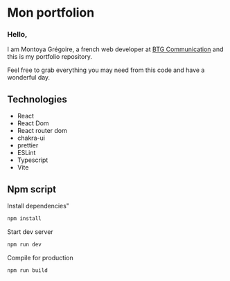 # Mon portfolion

### Hello,
I am Montoya Grégoire, a french web developer at [BTG Communication] and this is my portfolio repository.

Feel free to grab everything you may need from this code and have a wonderful day.

## Technologies
  - React
  - React Dom
  - React router dom
  - chakra-ui
  - prettier
  - ESLint
  - Typescript
  - Vite

## Npm script

  Install dependencies"
  ```bash
  npm install
  ```

  Start dev server
  ```bash
  npm run dev
  ```

  Compile for production
  ```bash
  npm run build
  ```

[BTG Communication]: https://www.btg-communication.fr
